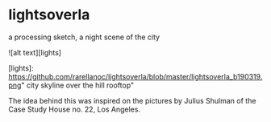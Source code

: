 # lightsoverla
a processing sketch, a night scene of the city

![alt text][lights]

[lights]: https://github.com/rarellanoc/lightsoverla/blob/master/lightsoverla_b190319.png" city skyline over the hill rooftop"

The idea behind this was inspired on the pictures by Julius Shulman of the Case Study House no. 22, Los Angeles.

